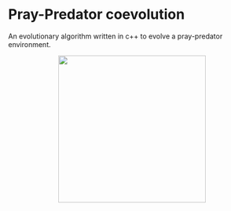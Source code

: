 # Pray-Predator coevolution

An evolutionary algorithm written in c++ to evolve a pray-predator environment.

<p align="center">
<img src="https://github.com/AliceDeLorenci/pray-predator-coevolution/blob/master/img/evolution.mp4?raw=true" height="300">
</p>

